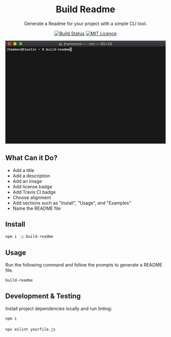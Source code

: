 <div align="center"> 

# Build Readme

Generate a Readme for your project with a simple CLI tool.

[![Build Status](https://travis-ci.org/Justintime50/build-readme.svg?branch=master)](https://travis-ci.org/Justintime50/build-readme)
[![MIT Licence](https://badges.frapsoft.com/os/mit/mit.svg?v=103)](https://opensource.org/licenses/mit-license.php)

<img src="assets/showcase.gif">

</div>

## What Can it Do?

- Add a title
- Add a description
- Add an image
- Add license badge
- Add Travis CI badge
- Choose alignment
- Add sections such as "Install", "Usage", and "Examples"
- Name the README file

## Install

```bash
npm i -g build-readme
```

## Usage

Run the following command and follow the prompts to generate a README file.

```bash
build-readme
```

## Development & Testing

Install project dependencies locally and run linting:

```bash
npm i

npx eslint yourfile.js
```
